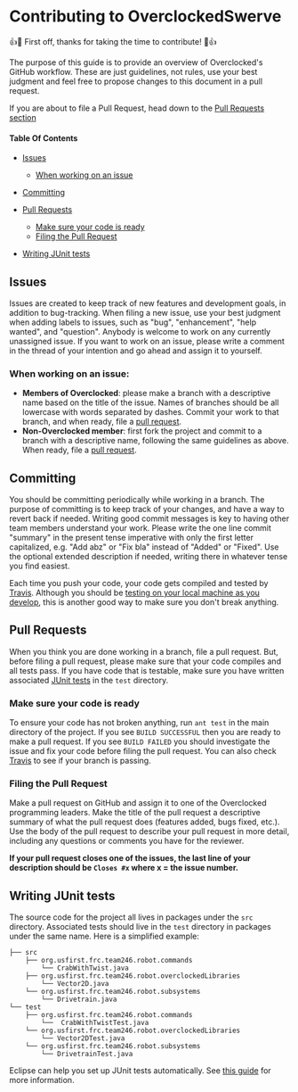 ﻿# Contributing to OverclockedSwerve

:+1::tada: First off, thanks for taking the time to contribute!
:tada::+1: 

The purpose of this guide is to provide an overview of Overclocked's
GitHub workflow. These are just guidelines, not rules, use your best
judgment and feel free to propose changes to this document in a pull
request. 

If you are about to file a Pull Request, head down to the
[Pull Requests section](#pull-requests)

#### Table Of Contents

* [Issues](#issues)
  * [When working on an issue](#when-working-on-an-issue)

* [Committing](#committing)

* [Pull Requests](#pull-requests)
  * [Make sure your code is ready](#make-sure-your-code-is-ready)
  * [Filing the Pull Request](#filing-the-pull-request)

* [Writing JUnit tests](#writing-junit-tests)

## Issues 
Issues are created to keep track of new features and development
goals, in addition to bug-tracking. When filing a new issue, use your
best judgment when adding labels to issues, such as "bug",
"enhancement", "help wanted", and "question". Anybody is welcome to
work on any currently unassigned issue. If you want to work on an
issue, please write a comment in the thread of your intention and go
ahead and assign it to yourself.

### When working on an issue:
  * **Members of Overclocked**: please make a branch with
    a descriptive name based on the title of the issue. Names of
    branches should be all lowercase with words separated by
    dashes. Commit your work to that branch, and when ready, file a
    [pull request](#pull-requests).
  * **Non-Overclocked member**: first fork the project
    and commit to a branch with a descriptive name, following the same
    guidelines as above. When ready, file a [pull
    request](#pull-requests).

## Committing
You should be committing periodically while working in a branch. The
purpose of committing is to keep track of your changes, and have a way
to revert back if needed. Writing good commit messages is key to
having other team members understand your work. Please write the one
line commit "summary" in the present tense imperative with only the
first letter capitalized, e.g. "Add abz" or "Fix bla" instead of
"Added" or "Fixed". Use the optional extended description if needed,
writing there in whatever tense you find easiest.

Each time you push your code, your code gets compiled and tested by
[Travis](https://travis-ci.com/246overclocked/OverclockedSwerve). Although you
should be [testing on your local machine as you develop](#make-sure-your-code-is-ready),
this is another good way to make sure you don't break anything.

## Pull Requests
When you think you are done working in a branch, file a pull
request. But, before filing a pull request, please make sure that your
code compiles and all tests pass. If you have code that is
testable, make sure you have written associated [JUnit tests](#writing-junit-tests) 
in the `test` directory.

### Make sure your code is ready
To ensure your code has not broken anything, run `ant test` in the
main directory of the project. If you see `BUILD SUCCESSFUL` then you
are ready to make a pull request. If you see `BUILD FAILED` you should
investigate the issue and fix your code before filing the pull
request. You can also check
[Travis](https://travis-ci.com/246overclocked/OverclockedSwerve) to see if
your branch is passing.

### Filing the Pull Request
Make a pull request on GitHub and assign it to one of the Overclocked
programming leaders. Make the title of the pull request a descriptive
summary of what the pull request does (features added, bugs fixed,
etc.). Use the body of the pull request to describe your pull request
in more detail, including any questions or comments you have for the
reviewer. 

**If your pull request closes one of the issues, the last
line of your description should be `Closes #x` where x = the issue
number.**

## Writing JUnit tests
The source code for the project all lives in packages under the `src`
directory. Associated tests should live in the `test` directory in
packages under the same name. Here is a simplified example:

```
├── src
    ├── org.usfirst.frc.team246.robot.commands
        └── CrabWithTwist.java
    ├── org.usfirst.frc.team246.robot.overclockedLibraries
        └── Vector2D.java
    └── org.usfirst.frc.team246.robot.subsystems
        └── Drivetrain.java
└── test
    ├── org.usfirst.frc.team246.robot.commands
        └──  CrabWithTwistTest.java
    └── org.usfirst.frc.team246.robot.overclockedLibraries
        └── Vector2DTest.java
    └── org.usfirst.frc.team246.robot.subsystems
        └── DrivetrainTest.java

```
Eclipse can help you set up JUnit tests automatically. See [this guide](https://courses.cs.washington.edu/courses/cse143/11wi/eclipse-tutorial/junit.shtml)
for more information.
